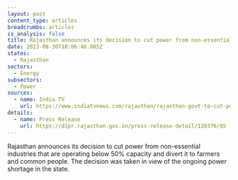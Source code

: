 ```yaml
---
layout: post
content_type: articles
breadcrumbs: articles
is_analysis: false
title: Rajasthan announces its decision to cut power from non-essential industries
date: 2023-08-30T18:06:48.085Z
states:
  - Rajasthan
sectors:
  - Energy
subsectors:
  - Power
sources:
  - name: India TV
    url: https://www.indiatvnews.com/rajasthan/rajasthan-govt-to-cut-power-of-industries-farmers-common-people-power-demand-2023-08-23-888429
details:
  - name: Press Release
    url: https://dipr.rajasthan.gov.in/press-release-detail/120376/85
---
```

Rajasthan announces its decision to cut power from non-essential industries that are operating below 50% capacity and divert it to farmers and common people. The decision was taken in view of the ongoing power shortage in the state.